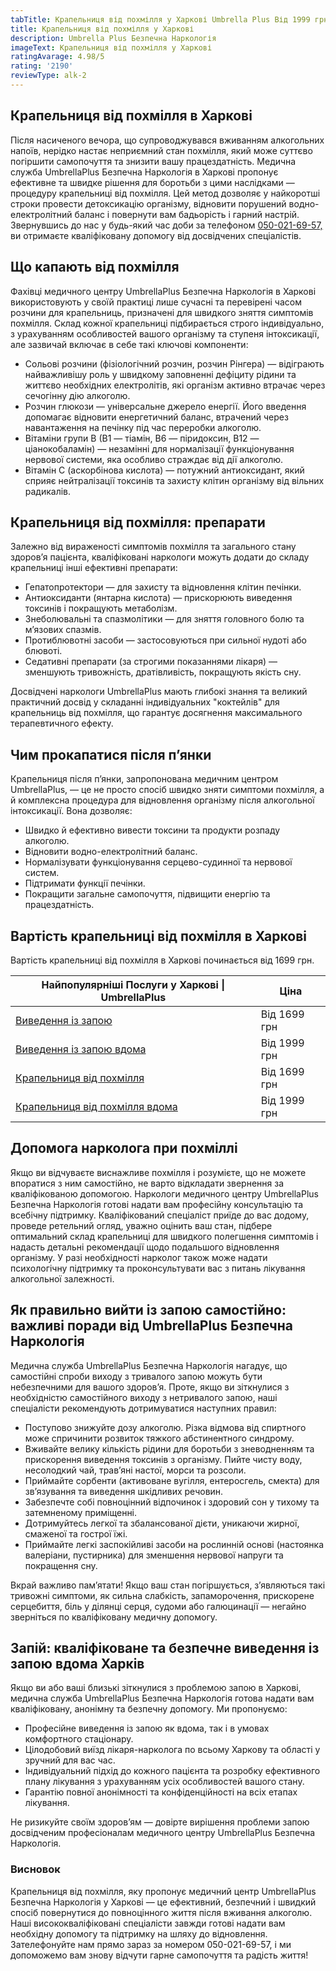 ```yaml
---
tabTitle: Крапельниця від похмілля у Харкові Umbrella Plus Від 1999 грн
title: Крапельниця від похмілля у Харкові
description: Umbrella Plus Безпечна Наркологія
imageText: Крапельниця від похмілля у Харкові
ratingAvarage: 4.98/5
rating: '2190'
reviewType: alk-2
---
```


## Крапельниця від похмілля в Харкові

Після насиченого вечора, що супроводжувався вживанням алкогольних напоїв, нерідко настає неприємний стан похмілля, який може суттєво погіршити самопочуття та знизити вашу працездатність. Медична служба UmbrellaPlus Безпечна Наркологія в Харкові пропонує ефективне та швидке рішення для боротьби з цими наслідками — процедуру крапельниці від похмілля. Цей метод дозволяє у найкоротші строки провести детоксикацію організму, відновити порушений водно-електролітний баланс і повернути вам бадьорість і гарний настрій. Звернувшись до нас у будь-який час доби за телефоном [050-021-69-57,](tel:0500216957) ви отримаєте кваліфіковану допомогу від досвідчених спеціалістів.

## Що капають від похмілля

Фахівці медичного центру UmbrellaPlus Безпечна Наркологія в Харкові використовують у своїй практиці лише сучасні та перевірені часом розчини для крапельниць, призначені для швидкого зняття симптомів похмілля. Склад кожної крапельниці підбирається строго індивідуально, з урахуванням особливостей вашого організму та ступеня інтоксикації, але зазвичай включає в себе такі ключові компоненти:

* Сольові розчини (фізіологічний розчин, розчин Рінгера) — відіграють найважливішу роль у швидкому заповненні дефіциту рідини та життєво необхідних електролітів, які організм активно втрачає через сечогінну дію алкоголю.
* Розчин глюкози — універсальне джерело енергії. Його введення допомагає відновити енергетичний баланс, втрачений через навантаження на печінку під час переробки алкоголю.
* Вітаміни групи B (B1 — тіамін, B6 — піридоксин, B12 — ціанокобаламін) — незамінні для нормалізації функціонування нервової системи, яка особливо страждає від дії алкоголю.
* Вітамін C (аскорбінова кислота) — потужний антиоксидант, який сприяє нейтралізації токсинів та захисту клітин організму від вільних радикалів.

## Крапельниця від похмілля: препарати

Залежно від вираженості симптомів похмілля та загального стану здоров’я пацієнта, кваліфіковані наркологи можуть додати до складу крапельниці інші ефективні препарати:

* Гепатопротектори — для захисту та відновлення клітин печінки.
* Антиоксиданти (янтарна кислота) — прискорюють виведення токсинів і покращують метаболізм.
* Знеболювальні та спазмолітики — для зняття головного болю та м’язових спазмів.
* Протиблювотні засоби — застосовуються при сильної нудоті або блювоті.
* Седативні препарати (за строгими показаннями лікаря) — зменшують тривожність, дратівливість, покращують якість сну.

Досвідчені наркологи UmbrellaPlus мають глибокі знання та великий практичний досвід у складанні індивідуальних "коктейлів" для крапельниць від похмілля, що гарантує досягнення максимального терапевтичного ефекту.

## Чим прокапатися після п’янки

Крапельниця після п’янки, запропонована медичним центром UmbrellaPlus, — це не просто спосіб швидко зняти симптоми похмілля, а й комплексна процедура для відновлення організму після алкогольної інтоксикації. Вона дозволяє:

* Швидко й ефективно вивести токсини та продукти розпаду алкоголю.
* Відновити водно-електролітний баланс.
* Нормалізувати функціонування серцево-судинної та нервової систем.
* Підтримати функції печінки.
* Покращити загальне самопочуття, підвищити енергію та працездатність.

## Вартість крапельниці від похмілля в Харкові

Вартість крапельниці від похмілля в Харкові починається від 1699 грн.

| Найпопулярніші Послуги у Харкові \| UmbrellaPlus                                                                    | Ціна         |
| ------------------------------------------------------------------------------------------------------------------- | ------------ |
| [Виведення із запою](https://umbrella-plus.com.ua/uk/kharkiv/vivod-iz-zapoia-kharkiv-ua/)                           | Від 1699 грн |
| [Виведення із запою вдома](https://umbrella-plus.com.ua/uk/kharkiv/vivod-iz-zapoia-na-domy-kharkiv-ua/)             | Від 1999 грн |
| [Крапельниця від похмілля](https://umbrella-plus.com.ua/uk/kharkiv/kapelnica_ot_alkogola_kharkiv-ua/)               | Від 1699 грн |
| [Крапельниця від похмілля вдома](https://umbrella-plus.com.ua/uk/kharkiv/kapelnica_ot_alkogola_na_domy_kharkiv_ua/) | Від 1999 грн |

## Допомога нарколога при похміллі

Якщо ви відчуваєте виснажливе похмілля і розумієте, що не можете впоратися з ним самостійно, не варто відкладати звернення за кваліфікованою допомогою. Наркологи медичного центру UmbrellaPlus Безпечна Наркологія готові надати вам професійну консультацію та всебічну підтримку. Кваліфікований спеціаліст приїде до вас додому, проведе ретельний огляд, уважно оцінить ваш стан, підбере оптимальний склад крапельниці для швидкого полегшення симптомів і надасть детальні рекомендації щодо подальшого відновлення організму. У разі необхідності нарколог також може надати психологічну підтримку та проконсультувати вас з питань лікування алкогольної залежності.

## Як правильно вийти із запою самостійно: важливі поради від UmbrellaPlus Безпечна Наркологія

Медична служба UmbrellaPlus Безпечна Наркологія нагадує, що самостійні спроби виходу з тривалого запою можуть бути небезпечними для вашого здоров’я. Проте, якщо ви зіткнулися з необхідністю самостійного виходу з нетривалого запою, наші спеціалісти рекомендують дотримуватися наступних правил:

* Поступово знижуйте дозу алкоголю. Різка відмова від спиртного може спричинити розвиток тяжкого абстинентного синдрому.
* Вживайте велику кількість рідини для боротьби з зневодненням та прискорення виведення токсинів з організму. Пийте чисту воду, несолодкий чай, трав’яні настої, морси та розсоли.
* Приймайте сорбенти (активоване вугілля, ентеросгель, смекта) для зв’язування та виведення шкідливих речовин.
* Забезпечте собі повноцінний відпочинок і здоровий сон у тихому та затемненому приміщенні.
* Дотримуйтесь легкої та збалансованої дієти, уникаючи жирної, смаженої та гострої їжі.
* Приймайте легкі заспокійливі засоби на рослинній основі (настоянка валеріани, пустирника) для зменшення нервової напруги та покращення сну.

Вкрай важливо пам’ятати! Якщо ваш стан погіршується, з’являються такі тривожні симптоми, як сильна слабкість, запаморочення, прискорене серцебиття, біль у ділянці серця, судоми або галюцинації — негайно зверніться по кваліфіковану медичну допомогу.

## Запій: кваліфіковане та безпечне виведення із запою вдома Харків

Якщо ви або ваші близькі зіткнулися з проблемою запою в Харкові, медична служба UmbrellaPlus Безпечна Наркологія готова надати вам кваліфіковану, анонімну та безпечну допомогу. Ми пропонуємо:

* Професійне виведення із запою як вдома, так і в умовах комфортного стаціонару.
* Цілодобовий виїзд лікаря-нарколога по всьому Харкову та області у зручний для вас час.
* Індивідуальний підхід до кожного пацієнта та розробку ефективного плану лікування з урахуванням усіх особливостей вашого стану.
* Гарантію повної анонімності та конфіденційності на всіх етапах лікування.

Не ризикуйте своїм здоров’ям — довірте вирішення проблеми запою досвідченим професіоналам медичного центру UmbrellaPlus Безпечна Наркологія.

### Висновок

Крапельниця від похмілля, яку пропонує медичний центр UmbrellaPlus Безпечна Наркологія у Харкові — це ефективний, безпечний і швидкий спосіб повернутися до повноцінного життя після вживання алкоголю. Наші висококваліфіковані спеціалісти завжди готові надати вам необхідну допомогу та підтримку на шляху до відновлення.
Зателефонуйте нам прямо зараз за номером 050-021-69-57, і ми допоможемо вам знову відчути гарне самопочуття та радість життя!
